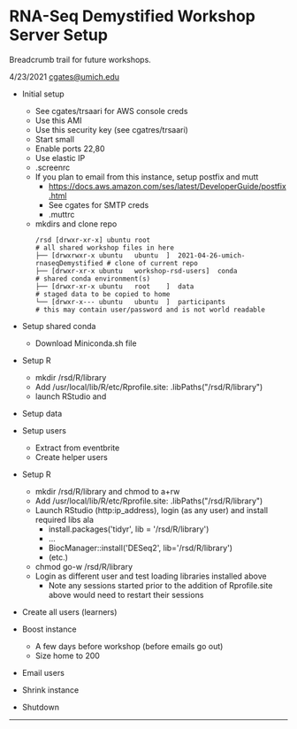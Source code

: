 RNA-Seq Demystified Workshop Server Setup
=========================================

Breadcrumb trail for future workshops.

4/23/2021
cgates@umich.edu

- Initial setup
  - See cgates/trsaari for AWS console creds
  - Use this AMI
  - Use this security key (see cgatres/trsaari)
  - Start small
  - Enable ports 22,80
  - Use elastic IP
  - .screenrc
  - If you plan to email from this instance, setup postfix and mutt
    - https://docs.aws.amazon.com/ses/latest/DeveloperGuide/postfix.html
    - See cgates for SMTP creds
    - .muttrc
  - mkdirs and clone repo
    ``` 
    /rsd [drwxr-xr-x] ubuntu root                                          # all shared workshop files in here
    ├── [drwxrwxr-x ubuntu   ubuntu  ]  2021-04-26-umich-rnaseqDemystified # clone of current repo
    ├── [drwxr-xr-x ubuntu   workshop-rsd-users]  conda                    # shared conda environment(s)
    ├── [drwxr-xr-x ubuntu   root    ]  data                               # staged data to be copied to home
    └── [drwxr-x--- ubuntu   ubuntu  ]  participants                       # this may contain user/password and is not world readable
    ```
- Setup shared conda
  - Download Miniconda.sh file

- Setup R
  - mkdir /rsd/R/library
  - Add /usr/local/lib/R/etc/Rprofile.site: .libPaths("/rsd/R/library")
  - launch RStudio and 

- Setup data

- Setup users
  - Extract from eventbrite
  - Create helper users

- Setup R
  - mkdir /rsd/R/library and chmod to a+rw
  - Add /usr/local/lib/R/etc/Rprofile.site: .libPaths("/rsd/R/library")
  - Launch RStudio (http:ip_address), login (as any user) and install required libs ala
    - install.packages('tidyr', lib = '/rsd/R/library')
    - ...
    - BiocManager::install('DESeq2', lib='/rsd/R/library')
    - (etc.)
  - chmod go-w /rsd/R/library
  - Login as different user and test loading libraries installed above
    - Note any sessions started prior to the addition of Rprofile.site above would need to restart their sessions

- Create all users (learners)

- Boost instance
  - A few days before workshop (before emails go out)
  - Size home to 200

- Email users


- Shrink instance

- Shutdown

---

